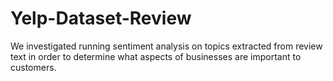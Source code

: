 # Yelp-Dataset-Review
We investigated running sentiment analysis on topics extracted from review text in order to determine what aspects of businesses are important to customers. 
